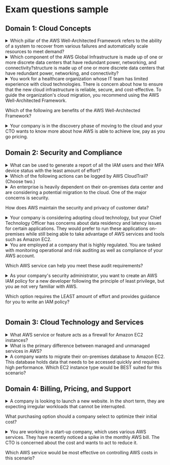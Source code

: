 
<h1> Exam questions sample </h1>

## Domain 1: Cloud Concepts

<details>
<summary>Which pillar of the AWS Well-Architected Framework refers to the ability of a system to recover from various failures and automatically scale resources to meet demand?</summary><br><b>

Reliability
</b>

</details>

<details>
<summary>Which component of the AWS Global Infrastructure is made up of one or more discrete data centers that have redundant power, networking, and connectivity?structure is made up of one or more discrete data centers that have redundant power, networking, and connectivity?
</summary><br><b>

Availability zones

</b>
</details>

<details>
<summary>You work for a healthcare organization whose IT team has limited experience with cloud technologies. There is concern about how to ensure that the new cloud infrastructure is reliable, secure, and cost-effective. To guide the organization's cloud migration, you recommend using the AWS Well-Architected Framework.

Which of the following are benefits of the AWS Well-Architected Framework? </summary><br><b>

Build and deploy faster
Reduce and mitigate risks
</b>

</details>

<details>
<summary>
Your company is in the discovery phase of moving to the cloud and your CTO wants to know more about how AWS is able to achieve low, pay as you go pricing.</summary><br><b>

Benefit from massive economies of scale</b>

</details>

## Domain 2: Security and Compliance

<details>
<summary>What can be used to generate a report of all the IAM users and their MFA device status with the least amount of effort? 
</summary><br><b>

Download IAM credential report through IAM Service

</b>
</details>

<details>
<summary>Which of the following actions can be logged by AWS CloudTrail? (Choose two.)
</summary><br><b>

S3 bucket object-level operations
User authentication events

</b>

Explanation: CloudTrail can log user authentication events, such as successful or failed login attempts, and it can also log S3 bucket object-level operations, such as object uploads, downloads, and deletions.

</details>

<details>
<summary>
An enterprise is heavily dependent on their on-premises data center and are considering a potential migration to the cloud. One of the major concerns is security.

How does AWS maintain the security and privacy of customer data?</summary><br><b>

AWS fulfills security criteria through certifications, accreditation, and other third-party attestations.</b>

</details>

<details>
<summary>
Your company is considering adopting cloud technology, but your Chief Technology Officer has concerns about data residency and latency issues for certain applications. They would prefer to run these applications on-premises while still being able to take advantage of AWS services and tools such as Amazon EC2.</summary><br><b>

AWS Outposts</b>

</details>

<details>
<summary>
You are employed at a company that is highly regulated. You are tasked with monitoring operational and risk auditing as well as compliance of your AWS account.

Which AWS service can help you meet these audit requirements?</summary><br><b>

AWS Config
AWS CloudTrail</b>

</details>

<details>
<summary>
As your company's security administrator, you want to create an AWS IAM policy for a new developer following the principle of least privilege, but you ae not very familiar with AWS.

Which option requires the LEAST amount of effort and provides guidance for you to write an IAM policy?</summary><br><b>

Visual editor
</b>

</details>

## Domain 3: Cloud Technology and Services

<details>
<summary>What AWS service or feature acts as a firewall for Amazon EC2 instances?
</summary><br><b>

Security Groups

</b>
</details>

<details>
<summary>What is the primary difference between managed and unmanaged services in AWS?</summary><br><b>

Managed services are controlled and maintained by AWS, while unmanaged services require customers to handle administration tasks.

</b>
</details>

<details>
<summary>
A company wants to migrate their on-premises database to Amazon EC2. This database holds data that needs to be accessed quickly and requires high performance.
Which EC2 instance type would be BEST suited for this scenario?</summary><br><b>

Memory optimized instance
</b>

</details>

## Domain 4: Billing, Pricing, and Support

<details>
<summary>A company is looking to launch a new website. In the short term, they are expecting irregular workloads that cannot be interrupted.

What purchasing option should a company select to optimize their initial cost?</summary><br><b>
On-Demand Instances
</b>

</details>

<details>
<summary>You are working in a start-up company, which uses various AWS services. They have recently noticed a spike in the monthly AWS bill. The CTO is concerned about the cost and wants to act to reduce it.

Which AWS service would be most effective on controlling AWS costs in this scenario?</summary><br><b>
AWS Cost Explorer
</b>

</details>
